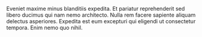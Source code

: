 Eveniet maxime minus blanditiis expedita. Et pariatur reprehenderit sed libero ducimus qui nam nemo architecto. Nulla rem facere sapiente aliquam delectus asperiores. Expedita est eum excepturi qui eligendi ut consectetur tempora. Enim nemo quo nihil.